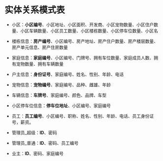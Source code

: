 # 实体关系模式表

+ 小区：**小区编号**、小区地址、小区面积、开发商、小区宠物数量、小区住户数量、小区车辆数量、小区员工数量、小区楼栋数量、小区停车位数量、小区名

+ 楼栋信息：**房产编号**、小区编号、房产地址、房产住户数量、房产楼层数量、房产单元信息、房产住房数量

+ 家庭信息：**家庭编号**、小区编号、门牌号、拥有车位数量、家庭成员人数、拥有宠物数量、拥有车辆数量

+ 户主信息：**身份证号**、家庭编号、姓名、性别、年龄、电话

+ 宠物信息：**宠物编号**、家庭编号、品种、雌雄、年龄

+ 车辆信息：**车牌号**、家庭编号、颜色、品牌、车型

+ 小区停车位信息：**停车位地址**、小区编号、家庭编号

+ 员工：**员工编号**、小区编号、职称、姓名、性别、年龄、电话、员工身份证号，薪资。

+ 管理员_超级：**ID**、密码

+ 管理员_普通：**ID**、密码、员工编号

+ 业主：**ID**、密码、家庭编号


